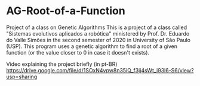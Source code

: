 # AG-Root-of-a-Function
Project of a class on Genetic Algorithms
This is a project of a class called "Sistemas evolutivos aplicados a robótica" ministered by Prof. Dr. Eduardo do Valle Simões in the second semester of 2020 in University of São Paulo (USP). This program uses a genetic algorithm to find a root of a given function (or the value closer to 0 in case it doesn't exists).

Video explaining the project briefly (in pt-BR)
https://drive.google.com/file/d/1SOxN4vpw8n35iQ_f3jj4sWt_i93l6-S6/view?usp=sharing
